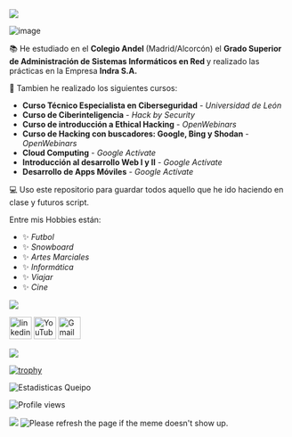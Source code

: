<img src="https://user-images.githubusercontent.com/55170175/114474409-87dd6800-9bcc-11eb-9ca0-538bd30ae29b.png" />

![image](https://user-images.githubusercontent.com/55402074/114670572-7054cb00-9d03-11eb-8866-403da1fa1991.png)


:books: He estudiado en el <strong> Colegio Andel </strong> (Madrid/Alcorcón) el <strong> Grado Superior de Administración de Sistemas Informáticos en Red </strong> y realizado las prácticas en la Empresa <strong>Indra S.A.</strong>

:microscope: Tambien he realizado los siguientes cursos:

* <strong>Curso Técnico Especialista en Ciberseguridad</strong> - *Universidad de León*
* <strong>Curso de Ciberinteligencia</strong> - *Hack by Security*
* <strong>Curso de introducción a Ethical Hacking</strong> - *OpenWebinars*
* <strong>Curso de Hacking con buscadores: Google, Bing y Shodan</strong> - *OpenWebinars*
* <strong>Cloud Computing</strong> - *Google Actívate*
* <strong>Introducción al desarrollo Web I y II</strong> - *Google Actívate*
* <strong>Desarrollo de Apps Móviles</strong> - *Google Actívate*


 :computer: Uso este repositorio para guardar todos aquello que he ido haciendo en clase y futuros script.
 
 Entre mis Hobbies están:
 
 *  :sparkles: *Futbol*
 * :sparkles: *Snowboard*
 * :sparkles: *Artes Marciales*
 * :sparkles: *Informática*
 * :sparkles: *Viajar*
 * :sparkles: *Cine*

<img src="https://user-images.githubusercontent.com/55170175/114474409-87dd6800-9bcc-11eb-9ca0-538bd30ae29b.png" />

[<img src='https://cdn.jsdelivr.net/npm/simple-icons@3.0.1/icons/linkedin.svg' alt='linkedin' height='40'>](https://www.linkedin.com/in/pablo-queipo-pardo-189556196/) 
[<img src='https://cdn.jsdelivr.net/npm/simple-icons@3.0.1/icons/youtube.svg' alt='YouTube' height='40'>](https://www.youtube.com/channel/UCI97j7h315nRM0yLTdN_J_g)  [<img src='https://pic.onlinewebfonts.com/svg/img_426301.png' alt='Gmail' height='40'>](mailto:pabloqueipo87@gmail.com?subject=[GitHub]%20Hola%20amigo)




<img src="https://user-images.githubusercontent.com/55170175/114474409-87dd6800-9bcc-11eb-9ca0-538bd30ae29b.png" />

[![trophy](https://github-profile-trophy.vercel.app/?username=PabloQueipo)](https://github.com/ryo-ma/github-profile-trophy)

![Estadisticas Queipo](https://github-readme-stats.vercel.app/api?username=pabloqueipo&show_icons=true&theme=radical)

![Profile views](https://gpvc.arturio.dev/PabloQueipo)  

<img src="https://user-images.githubusercontent.com/55170175/114474409-87dd6800-9bcc-11eb-9ca0-538bd30ae29b.png" />

<img src='https://random-memer.herokuapp.com/' title="Meme" alt="Please refresh the page if the meme doesn't show up.">
